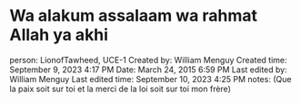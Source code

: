 # Wa alakum assalaam wa rahmat Allah ya akhi

person: LionofTawheed, UCE-1
Created by: William Menguy
Created time: September 9, 2023 4:17 PM
Date: March 24, 2015 6:59 PM
Last edited by: William Menguy
Last edited time: September 10, 2023 4:25 PM
notes:  (Que la paix soit sur toi et la merci de la loi soit sur toi mon frère)
